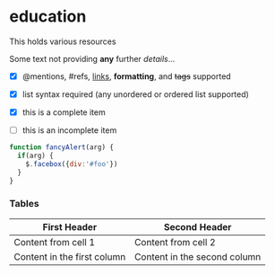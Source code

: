 # education
This holds various resources

Some text not providing **any** further *details*...

- [x] @mentions, #refs, [links](), **formatting**, and <del>tags</del> supported
- [x] list syntax required (any unordered or ordered list supported)
- [x] this is a complete item
- [ ] this is an incomplete item


```javascript
function fancyAlert(arg) {
  if(arg) {
    $.facebox({div:'#foo'})
  }
}
```


### Tables
First Header | Second Header
------------ | -------------
Content from cell 1 | Content from cell 2
Content in the first column | Content in the second column
